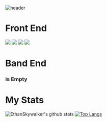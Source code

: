

![header](https://capsule-render.vercel.app/api?type=waving&color=bfff00&height=300&section=header&text=Young%20Skywalker&fontColor=000000&fontSize=60)


<h1>Front End</h1>
<div>
    <img src="https://img.shields.io/badge/React-61DAFB?style=for-the-badge&logo=React&logoColor=white">
    <img src="https://img.shields.io/badge/JavaScript-F7DF1E?style=for-the-badge&logo=JavaScript&logoColor=white">
    <img src="https://img.shields.io/badge/CSS3-1572B6?style=for-the-badge&logo=CSS3&logoColor=white">
    <img src="https://img.shields.io/badge/HTML5-E34F26?style=for-the-badge&logo=HTML5&logoColor=white">
</div>
<h1>Band End</h1>
<div>
  <h3>is Empty</h3>
</div>



<h1>My Stats</h1>

![EthanSkywalker's github stats](https://github-readme-stats.vercel.app/api?username=EthanSkywalker&show_icons=true)
[![Top Langs](https://github-readme-stats.vercel.app/api/top-langs/?username=EthanSkywalker)](https://github.com/EthanSkywalker/github-readme-stats)


